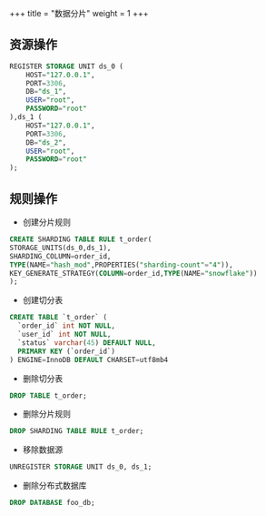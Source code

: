 +++
title = "数据分片"
weight = 1
+++

## 资源操作

```sql
REGISTER STORAGE UNIT ds_0 (
    HOST="127.0.0.1",
    PORT=3306,
    DB="ds_1",
    USER="root",
    PASSWORD="root"
),ds_1 (
    HOST="127.0.0.1",
    PORT=3306,
    DB="ds_2",
    USER="root",
    PASSWORD="root"
);
```

## 规则操作

- 创建分片规则

```sql
CREATE SHARDING TABLE RULE t_order(
STORAGE_UNITS(ds_0,ds_1),
SHARDING_COLUMN=order_id,
TYPE(NAME="hash_mod",PROPERTIES("sharding-count"="4")),
KEY_GENERATE_STRATEGY(COLUMN=order_id,TYPE(NAME="snowflake"))
);
```

- 创建切分表

```sql
CREATE TABLE `t_order` (
  `order_id` int NOT NULL,
  `user_id` int NOT NULL,
  `status` varchar(45) DEFAULT NULL,
  PRIMARY KEY (`order_id`)
) ENGINE=InnoDB DEFAULT CHARSET=utf8mb4
```

- 删除切分表

```sql
DROP TABLE t_order;
```

- 删除分片规则

```sql
DROP SHARDING TABLE RULE t_order;
```

- 移除数据源

```sql
UNREGISTER STORAGE UNIT ds_0, ds_1;
```

- 删除分布式数据库

```sql
DROP DATABASE foo_db;
```
